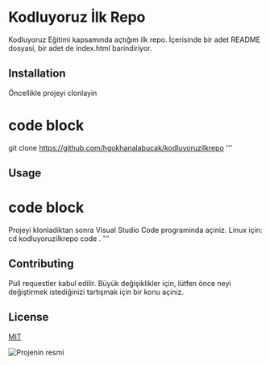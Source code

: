 # Kodluyoruz İlk Repo
Kodluyoruz Eğitimi kapsamında açtığım ilk repo. İçerisinde bir adet README dosyasi, bir adet de index.html barindiriyor.
## Installation
Öncellikle projeyi clonlayin
# code block
git clone https://github.com/hgokhanalabucak/kodluyoruzilkrepo
'''
## Usage
# code block
Projeyi klonladiktan sonra Visual Studio Code programinda açiniz.
Linux için:
cd kodluyoruzilkrepo
code .
'''
## Contributing
Pull requestler kabul edilir. Büyük değişiklikler için, lütfen önce neyi değiştirmek istediğinizi tartışmak için bir konu açiniz.
## License
[MIT](https://choosealicense.com/licenses/mit/)

![Projenin resmi](https://github.com/hgokhanalabucak/kodluyoruzilkrepo)
